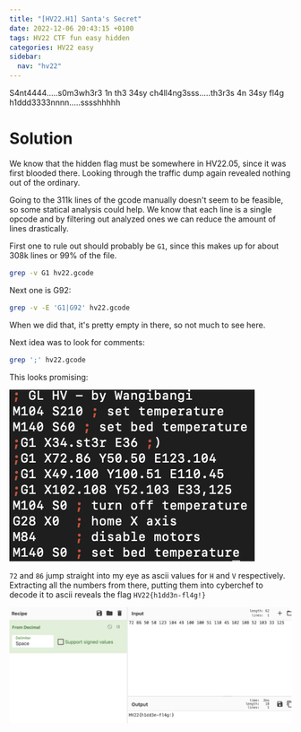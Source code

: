 ```yaml
---
title: "[HV22.H1] Santa's Secret"
date: 2022-12-06 20:43:15 +0100
tags: HV22 CTF fun easy hidden
categories: HV22 easy
sidebar:
  nav: "hv22"
---
```


S4nt4444.....s0m3wh3r3 1n th3 34sy ch4ll4ng3sss.....th3r3s 4n 34sy fl4g h1ddd3333nnnn.....sssshhhhh

# Solution

We know that the hidden flag must be somewhere in HV22.05, since it was first blooded there. Looking through the traffic dump again revealed nothing out of the ordinary.

Going to the 311k lines of the gcode manually doesn't seem to be feasible, so some statical analysis could help. We know that each line is a single opcode and by filtering out analyzed ones we can reduce the amount of lines drastically.

First one to rule out should probably be `G1`, since this makes up for about 308k lines or 99% of the file.

```bash
grep -v G1 hv22.gcode
```

Next one is G92:

```bash
grep -v -E 'G1|G92' hv22.gcode
```

When we did that, it's pretty empty in there, so not much to see here.

Next idea was to look for comments:

```bash
grep ';' hv22.gcode
```

This looks promising:

![result of searching for comments](/assets/hv22/hv22_h1_comments.png)

`72` and `86` jump straight into my eye as ascii values for `H` and `V` respectively. Extracting all the numbers from there, putting them into cyberchef to decode it to ascii reveals the flag `HV22{h1dd3n-fl4g!}`

![cyberchef configuration](/assets/hv22/hv22_h1_cyberchef.png)
